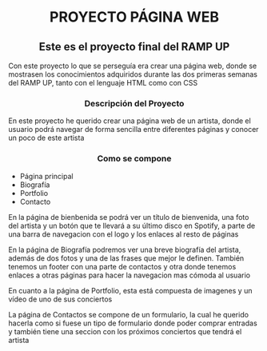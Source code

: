 <h1 align="center">PROYECTO PÁGINA WEB</h1>
<h2 align="center">Este es el proyecto final del RAMP UP</h2>

<p>Con este proyecto lo que se perseguía era crear una página web, donde se mostrasen los conocimientos adquiridos durante las dos primeras semanas del RAMP UP, tanto con el lenguaje HTML como con CSS </p>

<h3 align="center">Descripción del Proyecto</h3>

<p>En este proyecto he querido crear una página web de un artista, donde el usuario podrá navegar de forma sencilla entre diferentes páginas y conocer un poco de este artista</p>

<h3 align="center">Como se compone</h3>
<ul>
  <li>Página principal</li>
  <li>Biografía</li>
  <li>Portfolio</li>
  <li>Contacto</li>
</ul>

<p>En la página de bienbenida se podrá ver un título de bienvenida, una foto del artista y un botón que te llevará a su último disco en Spotify, a parte de una barra de navegacion con el logo y los enlaces al resto de páginas</p>

<p>En la página de Biografía podremos ver una breve biografía del artista, además de dos fotos y una de las frases que mejor le definen. También tenemos un footer con una parte de contactos y otra donde tenemos enlaces a otras páginas para hacer la navegacion mas cómoda al usuario</p>

<p>En cuanto a la página de Portfolio, esta está compuesta de imagenes y un vídeo de uno de sus conciertos</p>

<p>La página de Contactos se compone de un formulario, la cual he querido hacerla como si fuese un tipo de formulario donde poder comprar entradas y también tiene una seccion con los próximos conciertos que tendrá el artista</p>
